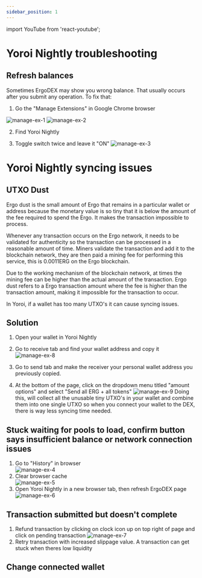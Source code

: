 ```yaml
---
sidebar_position: 1
---
```


import YouTube from 'react-youtube';

# Yoroi Nightly troubleshooting

## Refresh balances
Sometimes ErgoDEX may show you wrong balance. That usually occurs after you submit any operation. To fix that:

1. Go the "Manage Extensions" in Google Chrome browser

![manage-ex-1](/img/user-guides/yoroi-nightly-troubleshooting/1.png) ![manage-ex-2](/img/user-guides/yoroi-nightly-troubleshooting/2.png)

2. Find Yoroi Nightly

3. Toggle switch twice and leave it "ON"
![manage-ex-3](/img/user-guides/yoroi-nightly-troubleshooting/3.png)

# Yoroi Nightly syncing issues

## UTXO Dust
Ergo dust is the small amount of Ergo that remains in a particular wallet or address because the monetary value is so tiny that it is below the amount of the fee required to spend the Ergo. It makes the transaction impossible to process.

Whenever any transaction occurs on the Ergo network, it needs to be validated for authenticity so the transaction can be processed in a reasonable amount of time. Miners validate the transaction and add it to the blockchain network, they are then paid a mining fee for performing this service, this is 0.0011ERG on the Ergo blockchain.

Due to the working mechanism of the blockchain network, at times the mining fee can be higher than the actual amount of the transaction. Ergo dust refers to a Ergo transaction amount where the fee is higher than the transaction amount, making it impossible for the transaction to occur.

In Yoroi, if a wallet has too many UTXO's it can cause syncing issues.

## Solution

1. Open your wallet in Yoroi Nightly

2. Go to receive tab and find your wallet address and copy it
![manage-ex-8](/img/user-guides/yoroi-nightly-troubleshooting/8.png)
3. Go to send tab and make the receiver your personal wallet address you previously copied.

4. At the bottom of the page, click on the dropdown menu titled "amount options" and select "Send all ERG + all tokens"
![manage-ex-9](/img/user-guides/yoroi-nightly-troubleshooting/9.png)
Doing this, will collect all the unusable tiny UTXO's in your wallet and combine them into one single UTXO so when you connect your wallet to the DEX, there is way less syncing time needed.

## Stuck waiting for pools to load, confirm button says insufficient balance or network connection issues

1. Go to "History" in browser  
![manage-ex-4](/img/user-guides/yoroi-nightly-troubleshooting/4.png)
2. Clear browser cache  
![manage-ex-5](/img/user-guides/yoroi-nightly-troubleshooting/5.png)
3. Open Yoroi Nightly in a new browser tab, then refresh ErgoDEX page  
![manage-ex-6](/img/user-guides/yoroi-nightly-troubleshooting/6.png)

## Transaction submitted but doesn't complete

1. Refund transaction by clicking on clock icon up on top right of page and click on pending transaction
![manage-ex-7](/img/user-guides/yoroi-nightly-troubleshooting/7.png)
2. Retry transaction with increased slippage value. A transaction can get stuck when theres low liquidity

## Change connected wallet

<YouTube videoId="iHjSHd8n_U4" />
